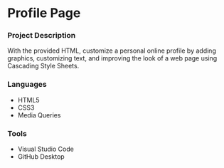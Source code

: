 # Profile Page

### Project Description

<p>With the provided HTML, customize a personal online profile by adding graphics, customizing text, and improving the look of a web page using Cascading Style Sheets.</p>

### Languages

* HTML5
* CSS3
* Media Queries

### Tools

* Visual Studio Code
* GitHub Desktop

